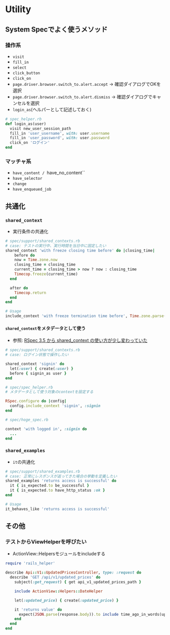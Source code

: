 # Utility
## System Specでよく使うメソッド
### 操作系
- `visit`
- `fill_in`
- `select`
- `click_button`
- `click_on`
- `page.driver.browser.switch_to.alert.accept` -> 確認ダイアログでOKを選択
- `page.driver.browser.switch_to.alert.dismiss` -> 確認ダイアログでキャンセルを選択
- `login_as`(ヘルパーとして記述しておく)
```ruby
# spec_helper.rb
def login_as(user)
  visit new_user_session_path
  fill_in 'user_username', with: user.username
  fill_in 'user_password', with: user.password
  click_on 'ログイン'
end
```

### マッチャ系
- `have_content / `have_no_content``
- `have_selector`
- `change`
- `have_enqueued_job`

## 共通化
### `shared_context`
- 実行条件の共通化
```ruby
# spec/support/shared_contexts.rb
# case: テストの実行中、実行時間を当日中に固定したい
shared_context 'with freeze closing time before' do |closing_time|
    before do
    now = Time.zone.now
    closing_time = closing_time
    current_time = closing_time > now ? now : closing_time
    Timecop.freeze(current_time)
  end

  after do
    Timecop.return
  end
end
```
```ruby
# Usage
include_context 'with freeze termination time before', Time.zone.parse("#{Time.zone.today} 23:59")
```

#### `shared_context`をメタデータとして使う
- 参照: [RSpec 3.5 から shared_context の使い方が少し変わっていた](https://masutaka.net/chalow/2017-11-10-2.html)

```ruby
# spec/support/shared_contexts.rb
# case: ログイン状態で操作したい

shared_context 'signin' do
  let(:user) { create(:user) }
  before { signin_as user }
end
```

```ruby
# spec/spec_helper.rb
# メタデータとして使う対象のcontextを設定する

RSpec.configure do |config|
  config.include_context 'signin', :signin
end
```

```ruby
# spec/hoge_spec.rb

context 'with logged in', :signin do
  ...
end
```

### `shared_examples`
- `it`の共通化
```ruby
# spec/support/shared_examples.rb
# case: 正常にレスポンスが返ってきた場合の挙動を定義したい
shared_examples 'returns access is successful' do
  it { is_expected.to be_successful }
  it { is_expected.to have_http_status :ok }
end
```

```ruby
# Usage
it_behaves_like 'returns access is successful'
```

## その他
### テストからViewHelperを呼びたい
- ActionView::Helpersモジュールをincludeする
```ruby
require 'rails_helper'

describe Api::V1::UpdatedPricesController, type: :request do
  describe 'GET /api/v1/updated_prices' do
    subject(:get_request) { get api_v1_updated_prices_path }

    include ActionView::Helpers::DateHelper

    let(:updated_price) { create(:updated_price) }

    it 'returns value' do
      expect(JSON.parse(response.body)).to include time_ago_in_words(updated_prices.updated_at)
    end
  end
end
```
